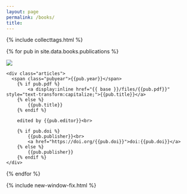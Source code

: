 ```yaml
---
layout: page
permalink: /books/
title: 
---
```


{% include collecttags.html %}

{% for pub in site.data.books.publications %}
<div class="pubs">
	<div class="articles">
			<img src="{{site.baseurl}}/images/pubimages/{{pub.img}}" class="responsivepubimg">
	</div>	

    <div class="articles">
 	  <span class="pubyear">{{pub.year}}</span>
		{% if pub.pdf %}
			<a display:inline href="{{ base }}/files/{{pub.pdf}}" style="text-transform:capitalize;">{{pub.title}}</a>
		{% else %} 
			{{pub.title}} 
		{% endif %}

		edited by {{pub.editor}}<br>
		
		{% if pub.doi %}
			{{pub.publisher}}<br>
			<a href="https://doi.org/{{pub.doi}}">doi:{{pub.doi}}</a>
		{% else %}
			{{pub.publisher}}
		{% endif %}
    </div>	
</div>
	
{% endfor %}

{% include new-window-fix.html %}

